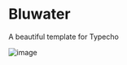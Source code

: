 # Bluwater
A beautiful template for Typecho

![image](http://xfuny.com/usr/uploads/2013/05/2503376036.jpg)
